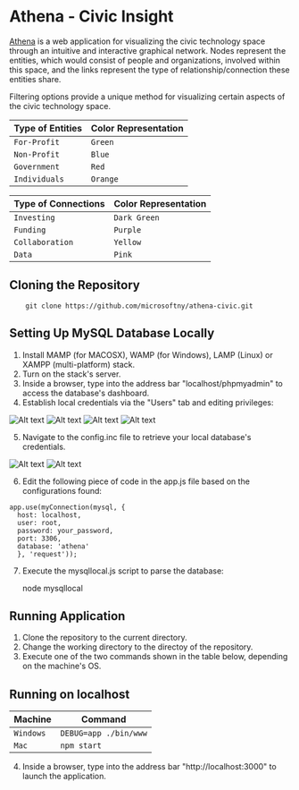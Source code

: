 Athena - Civic Insight
======================

[Athena](http://civicinsight.azurewebsites.net) is a web application for visualizing the civic technology space through an intuitive and interactive graphical network. Nodes represent the entities, which would consist of people and organizations, involved within this space, and the links represent the type of relationship/connection these entities share. 

Filtering options provide a unique method for visualizing certain aspects of the civic technology space.

|Type of Entities | Color Representation
|----------------|-----------------
|`For-Profit`|`Green`
|`Non-Profit`|`Blue`
|`Government`|`Red`
|`Individuals`|`Orange` 

|Type of Connections | Color Representation
|----------------|-----------------
|`Investing`|`Dark Green` 
|`Funding`|`Purple`
|`Collaboration`|`Yellow`
|`Data`|`Pink`

Cloning the Repository
----------------------

		git clone https://github.com/microsoftny/athena-civic.git

Setting Up MySQL Database Locally
---------------------------------

1. Install MAMP (for MACOSX), WAMP (for Windows), LAMP (Linux) or XAMPP (multi-platform) stack.
2. Turn on the stack's server.
3. Inside a browser, type into the address bar "localhost/phpmyadmin" to access the database's dashboard.
4. Establish local credentials via the "Users" tab and editing privileges:

![Alt text](https://raw.githubusercontent.com/microsoftny/athena-civic/master/screenshots/mysql_localhost_1.PNG "Screenshot 1")
![Alt text](https://raw.githubusercontent.com/microsoftny/athena-civic/master/screenshots/mysql_localhost_2.PNG "Screenshot 2")
![Alt text](https://raw.githubusercontent.com/microsoftny/athena-civic/master/screenshots/mysql_localhost_3.PNG "Screenshot 3")
![Alt text](https://raw.githubusercontent.com/microsoftny/athena-civic/master/screenshots/mysql_localhost_4.PNG "Screenshot 4")

5. Navigate to the config.inc file to retrieve your local database's credentials.

![Alt text](https://raw.githubusercontent.com/microsoftny/athena-civic/master/screenshots/mysql_localhost_5.PNG "Screenshot 5")
![Alt text](https://raw.githubusercontent.com/microsoftny/athena-civic/master/screenshots/mysql_localhost_6.PNG "Screenshot 6")

6. Edit the following piece of code in the app.js file based on the configurations found:

```
app.use(myConnection(mysql, {
  host: localhost,
  user: root,
  password: your_password,
  port: 3306,
  database: 'athena'
  }, 'request'));
```

7. Execute the mysqllocal.js script to parse the database:

    node mysqllocal

Running Application
--------------------

1. Clone the repository to the current directory. 
2. Change the working directory to the directoy of the repository.
3. Execute one of the two commands shown in the table below, depending on the machine's OS.

Running on localhost
--------------------

|Machine | Command
|------- | ---
|`Windows`| `DEBUG=app ./bin/www`
|`Mac`| `npm start`

4. Inside a browser, type into the address bar "http://localhost:3000" to launch the application.
